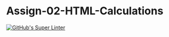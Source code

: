 # Assign-02-HTML-Calculations
[![GitHub's Super Linter](https://github.com/ICS20-Programming-Emilielsm/Assign-02-HTML-Calculations/workflows/GitHub's%20Super%20Linter/badge.svg)](https://github.com/ICS20-Programming-Emilielsm/Assign-02-HTML-Calculations/actions)